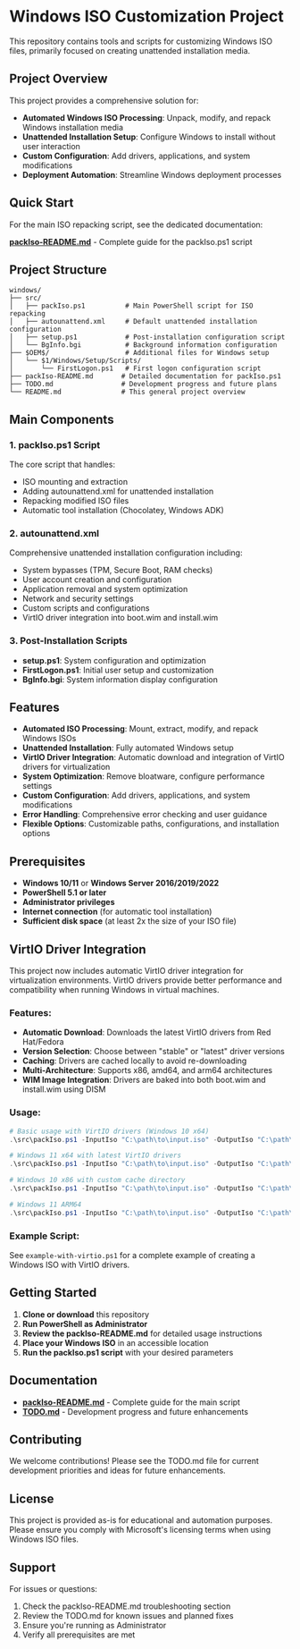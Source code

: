 # Windows ISO Customization Project

This repository contains tools and scripts for customizing Windows ISO files, primarily focused on creating unattended installation media.

## Project Overview

This project provides a comprehensive solution for:
- **Automated Windows ISO Processing**: Unpack, modify, and repack Windows installation media
- **Unattended Installation Setup**: Configure Windows to install without user interaction
- **Custom Configuration**: Add drivers, applications, and system modifications
- **Deployment Automation**: Streamline Windows deployment processes

## Quick Start

For the main ISO repacking script, see the dedicated documentation:

**[packIso-README.md](packIso-README.md)** - Complete guide for the packIso.ps1 script

## Project Structure

```
windows/
├── src/
│   ├── packIso.ps1          # Main PowerShell script for ISO repacking
│   ├── autounattend.xml     # Default unattended installation configuration
│   ├── setup.ps1            # Post-installation configuration script
│   └── BgInfo.bgi           # Background information configuration
├── $OEM$/                   # Additional files for Windows setup
│   └── $1/Windows/Setup/Scripts/
│       └── FirstLogon.ps1   # First logon configuration script
├── packIso-README.md       # Detailed documentation for packIso.ps1
├── TODO.md                 # Development progress and future plans
└── README.md               # This general project overview
```

## Main Components

### 1. packIso.ps1 Script
The core script that handles:
- ISO mounting and extraction
- Adding autounattend.xml for unattended installation
- Repacking modified ISO files
- Automatic tool installation (Chocolatey, Windows ADK)

### 2. autounattend.xml
Comprehensive unattended installation configuration including:
- System bypasses (TPM, Secure Boot, RAM checks)
- User account creation and configuration
- Application removal and system optimization
- Network and security settings
- Custom scripts and configurations
- VirtIO driver integration into boot.wim and install.wim

### 3. Post-Installation Scripts
- **setup.ps1**: System configuration and optimization
- **FirstLogon.ps1**: Initial user setup and customization
- **BgInfo.bgi**: System information display configuration

## Features

- **Automated ISO Processing**: Mount, extract, modify, and repack Windows ISOs
- **Unattended Installation**: Fully automated Windows setup
- **VirtIO Driver Integration**: Automatic download and integration of VirtIO drivers for virtualization
- **System Optimization**: Remove bloatware, configure performance settings
- **Custom Configuration**: Add drivers, applications, and system modifications
- **Error Handling**: Comprehensive error checking and user guidance
- **Flexible Options**: Customizable paths, configurations, and installation options

## Prerequisites

- **Windows 10/11** or **Windows Server 2016/2019/2022**
- **PowerShell 5.1 or later**
- **Administrator privileges**
- **Internet connection** (for automatic tool installation)
- **Sufficient disk space** (at least 2x the size of your ISO file)

## VirtIO Driver Integration

This project now includes automatic VirtIO driver integration for virtualization environments. VirtIO drivers provide better performance and compatibility when running Windows in virtual machines.

### Features:
- **Automatic Download**: Downloads the latest VirtIO drivers from Red Hat/Fedora
- **Version Selection**: Choose between "stable" or "latest" driver versions
- **Caching**: Drivers are cached locally to avoid re-downloading
- **Multi-Architecture**: Supports x86, amd64, and arm64 architectures
- **WIM Image Integration**: Drivers are baked into both boot.wim and install.wim using DISM

### Usage:
```powershell
# Basic usage with VirtIO drivers (Windows 10 x64)
.\src\packIso.ps1 -InputIso "C:\path\to\input.iso" -OutputIso "C:\path\to\output.iso" -IncludeVirtioDrivers -Arch "amd64" -Version "w10"

# Windows 11 x64 with latest VirtIO drivers
.\src\packIso.ps1 -InputIso "C:\path\to\input.iso" -OutputIso "C:\path\to\output.iso" -IncludeVirtioDrivers -VirtioVersion "latest" -Arch "amd64" -Version "w11"

# Windows 10 x86 with custom cache directory
.\src\packIso.ps1 -InputIso "C:\path\to\input.iso" -OutputIso "C:\path\to\output.iso" -IncludeVirtioDrivers -Arch "x86" -Version "w10" -VirtioCacheDirectory "C:\virtio-cache"

# Windows 11 ARM64
.\src\packIso.ps1 -InputIso "C:\path\to\input.iso" -OutputIso "C:\path\to\output.iso" -IncludeVirtioDrivers -Arch "arm64" -Version "w11"
```

### Example Script:
See `example-with-virtio.ps1` for a complete example of creating a Windows ISO with VirtIO drivers.

## Getting Started

1. **Clone or download** this repository
2. **Run PowerShell as Administrator**
3. **Review the packIso-README.md** for detailed usage instructions
4. **Place your Windows ISO** in an accessible location
5. **Run the packIso.ps1 script** with your desired parameters

## Documentation

- **[packIso-README.md](packIso-README.md)** - Complete guide for the main script
- **[TODO.md](TODO.md)** - Development progress and future enhancements

## Contributing

We welcome contributions! Please see the TODO.md file for current development priorities and ideas for future enhancements.

## License

This project is provided as-is for educational and automation purposes. Please ensure you comply with Microsoft's licensing terms when using Windows ISO files.

## Support

For issues or questions:
1. Check the packIso-README.md troubleshooting section
2. Review the TODO.md for known issues and planned fixes
3. Ensure you're running as Administrator
4. Verify all prerequisites are met